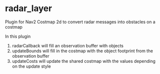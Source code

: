 # radar_layer
Plugin for Nav2 Costmap 2d to convert radar messages into obstacles on a costmap

In this plugin

1) radarCallback will fill an observation buffer with objects
2) updateBounds will fill in the costmap with the object footprint from the observation buffer
3) updateCosts will update the shared costmap with the values depending on the update style